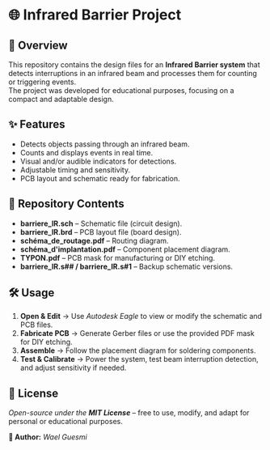 # 🌐 Infrared Barrier Project  

## 📌 Overview  
This repository contains the design files for an **Infrared Barrier system** that detects interruptions in an infrared beam and processes them for counting or triggering events.  
The project was developed for educational purposes, focusing on a compact and adaptable design.  

## ✨ Features  
* Detects objects passing through an infrared beam.  
* Counts and displays events in real time.  
* Visual and/or audible indicators for detections.  
* Adjustable timing and sensitivity.  
* PCB layout and schematic ready for fabrication.  

## 📂 Repository Contents  
* **barriere_IR.sch** – Schematic file (circuit design).  
* **barriere_IR.brd** – PCB layout file (board design).  
* **schéma_de_routage.pdf** – Routing diagram.  
* **schéma_d'implantation.pdf** – Component placement diagram.  
* **TYPON.pdf** – PCB mask for manufacturing or DIY etching.  
* **barriere_IR.s## / barriere_IR.s#1** – Backup schematic versions.  

## 🛠 Usage  
1. **Open & Edit** → Use *Autodesk Eagle* to view or modify the schematic and PCB files.  
2. **Fabricate PCB** → Generate Gerber files or use the provided PDF mask for DIY etching.  
3. **Assemble** → Follow the placement diagram for soldering components.  
4. **Test & Calibrate** → Power the system, test beam interruption detection, and adjust sensitivity if needed.  

## 📜 License  
*Open-source under the **MIT License*** – free to use, modify, and adapt for personal or educational purposes.  

**👤 Author:** *Wael Guesmi*  
